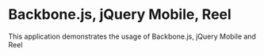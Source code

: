 # Backbone.js, jQuery Mobile, Reel

This application demonstrates the usage of Backbone.js, jQuery Mobile and Reel
